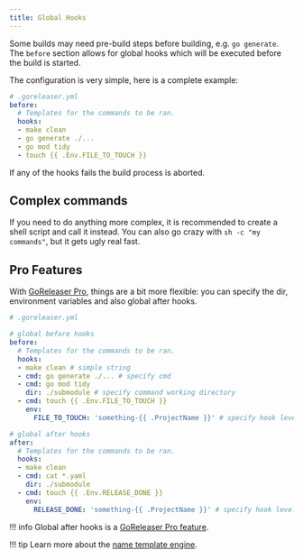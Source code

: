 ```yaml
---
title: Global Hooks
---
```


Some builds may need pre-build steps before building, e.g. `go generate`.
The `before` section allows for global hooks which will be executed before
the build is started.

The configuration is very simple, here is a complete example:

```yaml
# .goreleaser.yml
before:
  # Templates for the commands to be ran.
  hooks:
  - make clean
  - go generate ./...
  - go mod tidy
  - touch {{ .Env.FILE_TO_TOUCH }}
```

If any of the hooks fails the build process is aborted.

## Complex commands

If you need to do anything more complex, it is recommended to create a shell script and call it instead.
You can also go crazy with `sh -c "my commands"`, but it gets ugly real fast.


## Pro Features

With [GoReleaser Pro](/pro), things are a bit more flexible: you can specify the dir, environment variables and also global after hooks.

```yaml
# .goreleaser.yml

# global before hooks
before:
  # Templates for the commands to be ran.
  hooks:
  - make clean # simple string
  - cmd: go generate ./... # specify cmd
  - cmd: go mod tidy
    dir: ./submodule # specify command working directory
  - cmd: touch {{ .Env.FILE_TO_TOUCH }}
    env:
      FILE_TO_TOUCH: 'something-{{ .ProjectName }}' # specify hook level environment variables

# global after hooks
after:
  # Templates for the commands to be ran.
  hooks:
  - make clean
  - cmd: cat *.yaml
    dir: ./submodule
  - cmd: touch {{ .Env.RELEASE_DONE }}
    env:
      RELEASE_DONE: 'something-{{ .ProjectName }}' # specify hook level environment variables
```

!!! info
    Global after hooks is a [GoReleaser Pro feature](/pro).

!!! tip
    Learn more about the [name template engine](/customization/templates/).
